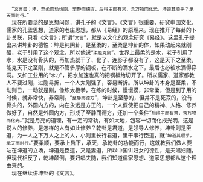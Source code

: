 &emsp;“``文言曰：坤，至柔而动也刚，至静而德方，后得主而有常，含万物而化光，坤道其顺乎？承天而时行。``”<br>&emsp;现在所要谈的是思想问题，讲孔子的《文言》，《文言》很重要，研究中国文化，儒家的孔孟思想，道家的老庄思想，都从《易经》的原理来。现在推开了每卦的卜卦关联，只看《文言》；所谓“``文言``”，就是以文化的观念研究《易经》。这里孔子提出来讲坤卦的德性：坤是纯阴卦，是至柔的，至柔是坤卦的体，如果动起来就刚强，老于引用了这个观念，所以他说“``柔能克刚``”。世界上最柔的是水，老子引用了水，水是没有骨头的，再加热就干了、化了、连影子都没有了，这是天下之至柔，能克天下之至刚，就是不管多厚的钢板，在不断的滴水之下，最后也必被水滴得穿洞。又如工业用的“``水刀``”，把水加速也真的把钢板给切开了。所以儒家、道家都教人不要过刚，过刚易折，一个人太刚强了，容易断折。所以坤卦的本身是至柔，不动则已，一动就是刚，像练太极拳，在练的时候，慢慢摸，非常柔，但是到了用的时候，就非常快，非常刚。“``至静而德方``”，坤卦是至静的，但并不是死寂的，没有骨头的，外圆内方的，内在永远是方正的，一个人假使把自己的精神、人格、修养做好了，自然是外圆内方，形成了至静而德方，还加一个条件“``后得主而有常，含万物而化光。``”就是月亮的道理，有一定的常轨，有如大地，包容一切而化成光明，这是说人的修养，是怎样的人有如此修养？乾卦是君道，是领导人修养，坤卦则是臣道，为一人之下万人之上的人，小则里长行君道，里干事行臣道，就“``坤道其顺乎，承天而时行。``”要柔顺，要承上启下，承天，承乾卦的功能而行，这就教我们做人要站在坤道的立场，坤道是臣道，又是妻道，所以中国讲妇女的德性，是夫唱妇随，但现代相反了，乾坤颠倒，要妇唱夫随，我们知道儒家思想、道家思想都从这个理由来的。<br>&emsp;现在继续讲坤卦的《文言》。<br>